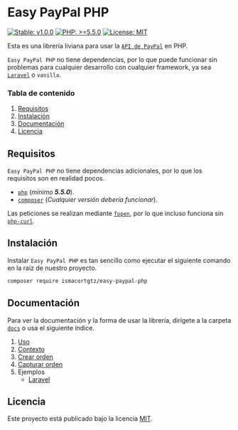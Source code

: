 # Easy PayPal PHP

<p>
  <a href="#"><img src="https://img.shields.io/badge/stable-v1.0.0-blue.svg" alt="Stable: v1.0.0"></a>
  <a href="https://www.php.net/"><img src="https://img.shields.io/badge/php->=5.5.0-8892BF.svg" alt="PHP: >=5.5.0"></a>
  <a href="https://opensource.org/license/mit"><img src="https://img.shields.io/badge/License-MIT-4b9081.svg" alt="License: MIT"></a>
</p>

Esta es una librería liviana para usar la [`API de PayPal`](https://developer.paypal.com/api/rest/) en PHP. 

`Easy PayPal PHP` no tiene dependencias, por lo que puede funcionar sin problemas para cualquier desarrollo con cualquier framework, ya sea [`Laravel`](https://laravel.com/) o `vanilla`.


### Tabla de contenido

1. [Requisitos](#requisitos)
2. [Instalación](#instalación)
3. [Documentación](#documentación)
4. [Licencia](#licencia)


## Requisitos

`Easy PayPal PHP` no tiene dependencias adicionales, por lo que los requisitos son en realidad pocos.

- [`php`](https://www.php.net/) (_mínimo **5.5.0**_).
- [`composer`](https://getcomposer.org/) (_Cualquier versión debería funcionar_). 

Las peticiones se realizan mediante [`fopen`](https://www.php.net/manual/es/function.fopen.php), por lo que incluso funciona sin [`php-curl`](https://www.php.net/manual/es/book.curl.php).


## Instalación

Instalar `Easy PayPal PHP` es tan sencillo como ejecutar el siguiente comando en la raíz de nuestro proyecto.

```bash
composer require ismacortgtz/easy-paypal-php
```


## Documentación

Para ver la documentación y la forma de usar la librería, dirígete a la carpeta [`docs`](./docs/) o usa el siguiente índice.

1. [Uso](./docs/usage.md)
2. [Contexto](./docs/Class/PaypalContext.md)
3. [Crear orden](./docs/Class/PaypalOrder.md#paypalorder-crear-pago)
4. [Capturar orden](./docs/Class/PaypalOrder.md#paypalorder-capturar-pago)
5. Ejemplos
    - [Laravel](./docs/examples/Laravel.md)


## Licencia

Este proyecto está publicado bajo la licencia [MIT](https://opensource.org/license/mit).